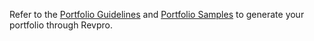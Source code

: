 Refer to the [Portfolio Guidelines](./general-guidelines.md#portfolio-guidelines) and [Portfolio Samples](./general-guidelines.md#portfolio-samples) to generate your portfolio through Revpro.

